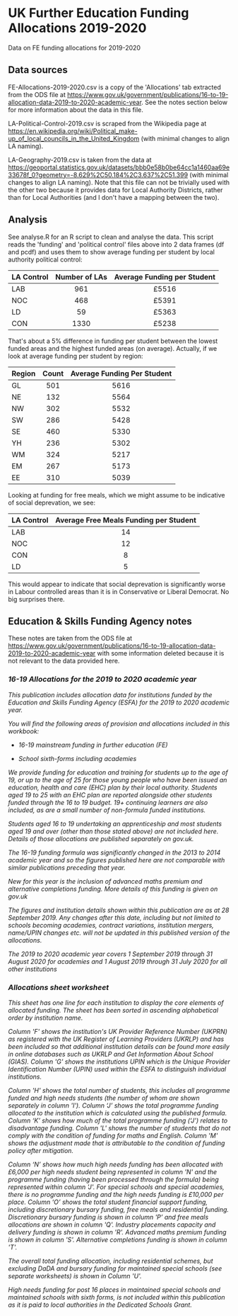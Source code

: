 # UK Further Education Funding Allocations 2019-2020
Data on FE funding allocations for 2019-2020

## Data sources

FE-Allocations-2019-2020.csv is a copy of the 'Allocations' tab extracted from the ODS file at https://www.gov.uk/government/publications/16-to-19-allocation-data-2019-to-2020-academic-year. See the notes section below for more information about the data in this file.

LA-Political-Control-2019.csv is scraped from the Wikipedia page at https://en.wikipedia.org/wiki/Political_make-up_of_local_councils_in_the_United_Kingdom (with minimal changes to align LA naming).

LA-Geography-2019.csv is taken from the data at https://geoportal.statistics.gov.uk/datasets/bbb0e58b0be64cc1a1460aa69e33678f_0?geometry=-8.629%2C50.184%2C3.637%2C51.399 (with minimal changes to align LA naming). Note that this file can not be trivially used with the other two because it provides data for Local Authority Districts, rather than for Local Authorities (and I don't have a mapping between the two).

## Analysis

See analyse.R for an R script to clean and analyse the data. This script reads the 'funding' and 'political control' files above into 2 data frames (df and pcdf) and uses them to show average funding per student by local authority political control:

| LA Control | Number of LAs | Average Funding per Student |
| --- |:---:|:---:|
| LAB | 961	| £5516 |
| NOC | 468	| £5391 |
| LD | 59	| £5363 |
| CON | 1330 | £5238 |

That's about a 5% difference in funding per student between the lowest funded areas and the highest funded areas (on average). Actually, if we look at average funding per student by region:

	
Region | Count | Average Funding Per Student
| --- |:---:|:---:|
GL | 501 | 5616 |
NE | 132 | 5564 |
NW | 302 | 5532 |
SW | 286 | 5428 |
SE | 460 | 5330 |
YH | 236 | 5302 |
WM | 324 | 5217 |
EM | 267 | 5173 |
EE | 310 | 5039 |

Looking at funding for free meals, which we might assume to be indicative of social deprevation, we see:

| LA Control | Average Free Meals Funding per Student |
| --- |:---:|
| LAB | 14 |
| NOC | 12 |
| CON | 8 |
| LD | 5 |

This would appear to indicate that social deprevation is significantly worse in Labour controlled areas than it is in Conservative or Liberal Democrat. No big surprises there.

## Education & Skills Funding Agency notes

These notes are taken from the ODS file at https://www.gov.uk/government/publications/16-to-19-allocation-data-2019-to-2020-academic-year with some information deleted because it is not relevant to the data provided here.

<i>
  
### 16-19 Allocations for the 2019 to 2020 academic year

This publication includes allocation data for institutions funded by the Education and Skills Funding Agency (ESFA) for the 2019 to 2020 academic year.

You will find the following areas of provision and allocations included in this workbook:

- 16-19 mainstream funding in further education (FE)

- School sixth-forms including academies

We provide funding for education and training for students up to the age of 19, or up to the age of 25 for those young people who have been issued an education, health and care (EHC) plan by their local authority. Students aged 19 to 25 with an EHC plan are reported alongside other students funded through the 16 to 19 budget. 19+ continuing learners are also included, as are a small number of non-formula funded institutions.

Students aged 16 to 19 undertaking an apprenticeship and most students aged 19 and over (other than those stated above) are not included here. Details of those allocations are published separately on gov.uk.

The 16-19 funding formula was significantly changed in the 2013 to 2014 academic year and so the figures published here are not comparable with similar publications preceding that year.

New for this year is the inclusion of advanced maths premium and alternative completions funding. More details of this funding is given on gov.uk

The figures and institution details shown within this publication are as at 28 September 2019. Any changes after this date, including but not limited to schools becoming academies, contract variations, institution mergers, name/UPIN changes etc. will not be updated in this published version of the allocations.

The 2019 to 2020 academic year covers 1 September 2019 through 31 August 2020 for academies and 1 August 2019 through 31 July 2020 for all other institutions

### Allocations sheet worksheet

This sheet has one line for each institution to display the core elements of allocated funding. The sheet has been sorted in ascending alphabetical order by institution name.

Column 'F' shows the institution's UK Provider Reference Number (UKPRN) as registered with the UK Register of Learning Providers (UKRLP) and has been included so that additional institution details can be found more easily in online databases such as UKRLP and Get Information About School (GIAS). Column 'G' shows the institutions UPIN which is the Unique Provider Identification Number (UPIN) used within the ESFA to distinguish individual institutions.

Column 'H' shows the total number of students, this includes all programme funded and high needs students (the number of whom are  shown separately in column 'I'). Column ‘J’ shows the total programme funding allocated to the institution which is calculated using the published formula.  Column ‘K’ shows how much of the total programme funding (‘J’) relates to disadvantage funding. Column 'L' shows the number of students that do not comply with the condition of funding for maths and English. Column 'M' shows the adjustment made that is attributable to the condition of funding policy after mitigation. 

Column ‘N’ shows how much high needs funding has been allocated with £6,000 per high needs student being represented in column 'N' and the programme funding (having been processed through the formula) being represented within column 'J'. For special schools and special academies, there is no programme funding and the high needs funding is £10,000 per place. Column ‘O’ shows the total student financial support funding, including discretionary bursary funding, free meals and residential funding. Discretionary bursary funding is shown in column 'P’ and free meals allocations are shown in column 'Q'. Industry placements capacity and delivery funding is shown in column 'R'. Advanced maths premium funding is shown in column 'S'. Alternative completions funding is shown in column 'T'.

The overall total funding allocation, including residential schemes, but excluding DaDA and bursary funding for maintained special schools (see separate worksheets) is shown in Column 'U'. 

High needs funding for post 16 places in maintained special schools and maintained schools with sixth forms, is not included within this publication as it is paid to local authorities in the Dedicated Schools Grant.  
</i>
